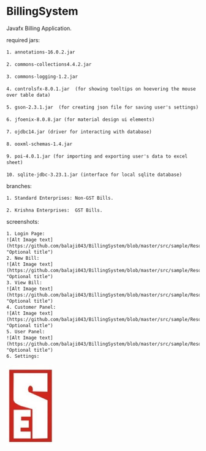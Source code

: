 # BillingSystem

Javafx Billing Application.

required jars:

	1. annotations-16.0.2.jar
  
	2. commons-collections4.4.2.jar
  
	3. commons-logging-1.2.jar
  
	4. controlsfx-8.0.1.jar  (for showing tooltips on hoevering the mouse over table data)
  
	5. gson-2.3.1.jar  (for creating json file for saving user's settings)
  
	6. jfoenix-8.0.8.jar (for material design ui elements)
  
	7. ojdbc14.jar (driver for interacting with database)
  
	8. ooxml-schemas-1.4.jar
  
	9. poi-4.0.1.jar (for importing and exporting user's data to excel sheet)
  
	10. sqlite-jdbc-3.23.1.jar (interface for local sqlite database)
  
branches:

	1. Standard Enterprises: Non-GST Bills.
  
	2. Krishna Enterprises:  GST Bills.

screenshots:

	1. Login Page:
	![Alt Image text](https://github.com/balaji043/BillingSystem/blob/master/src/sample/Resources/icons/StdEnt.png "Optional title")
	2. New Bill:
	![Alt Image text](https://github.com/balaji043/BillingSystem/blob/master/src/sample/Resources/icons/StdEnt.png "Optional title")
	3. View Bill:
	![Alt Image text](https://github.com/balaji043/BillingSystem/blob/master/src/sample/Resources/icons/StdEnt.png "Optional title")
	4. Customer Panel:
	![Alt Image text](https://github.com/balaji043/BillingSystem/blob/master/src/sample/Resources/icons/StdEnt.png "Optional title")
	5. User Panel:
	![Alt Image text](https://github.com/balaji043/BillingSystem/blob/master/src/sample/Resources/icons/StdEnt.png "Optional title")
	6. Settings:
  ![Alt Image text](https://github.com/balaji043/BillingSystem/blob/master/src/sample/Resources/icons/StdEnt.png "Optional title")
